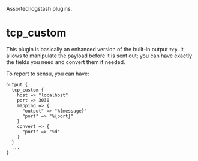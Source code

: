 Assorted logstash plugins.

tcp_custom
==========

This plugin is basically an enhanced version of the built-in output `tcp`. It 
allows to manipulate the payload before it is sent out; you can have exactly 
the fields you need and convert them if needed.

To report to sensu, you can have:

    output { 
      tcp_custom {
        host => "localhost"
        port => 3030
        mapping => {
          "output" => "%{message}"
          "port" => "%{port}"
        }
        convert => {
          "port" => "%d"
        }
      }
      ...
    }
